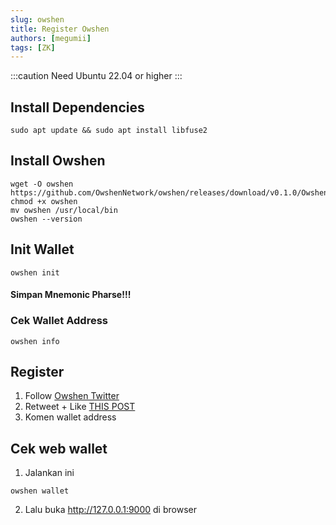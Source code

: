 ```yaml
---
slug: owshen
title: Register Owshen
authors: [megumii]
tags: [ZK]
---
```


:::caution
Need Ubuntu 22.04 or higher
:::

## Install Dependencies

```
sudo apt update && sudo apt install libfuse2
```

## Install Owshen

```
wget -O owshen https://github.com/OwshenNetwork/owshen/releases/download/v0.1.0/Owshen_v0.1.0_x86_64.AppImage; chmod +x owshen
mv owshen /usr/local/bin 
owshen --version
```

## Init Wallet

```
owshen init
```

#### Simpan Mnemonic Pharse!!!

### Cek Wallet Address

```
owshen info
```

## Register

1. Follow [Owshen Twitter](https://x.com/OwshenNetwork)
2. Retweet + Like [THIS POST](https://x.com/OwshenNetwork/status/1739258666199449979)
3. Komen wallet address

## Cek web wallet

1. Jalankan ini

```
owshen wallet
```

2. Lalu buka http://127.0.0.1:9000 di browser